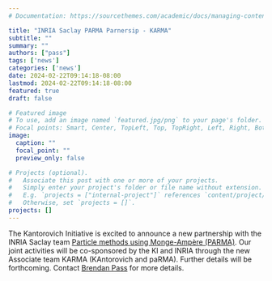 ```yaml
---
# Documentation: https://sourcethemes.com/academic/docs/managing-content/

title: "INRIA Saclay PARMA Parnersip - KARMA"
subtitle: ""
summary: ""
authors: ["pass"]
tags: ['news']
categories: ['news']
date: 2024-02-22T09:14:18-08:00
lastmod: 2024-02-22T09:14:18-08:00
featured: true
draft: false

# Featured image
# To use, add an image named `featured.jpg/png` to your page's folder.
# Focal points: Smart, Center, TopLeft, Top, TopRight, Left, Right, BottomLeft, Bottom, BottomRight.
image:
  caption: ""
  focal_point: ""
  preview_only: false

# Projects (optional).
#   Associate this post with one or more of your projects.
#   Simply enter your project's folder or file name without extension.
#   E.g. `projects = ["internal-project"]` references `content/project/deep-learning/index.md`.
#   Otherwise, set `projects = []`.
projects: []
---
```


The Kantorovich Initiative is excited to announce a new partnership with the
INRIA Saclay team [Particle methods using Monge-Ampère
(PARMA)](https://www.inria.fr/en/parma).   Our joint
activities will be co-sponsored by the KI and INRIA through the new Associate
team KARMA (KAntorovich and paRMA).  Further details will be forthcoming.
Contact [Brendan Pass](/authors/pass) for more details.
